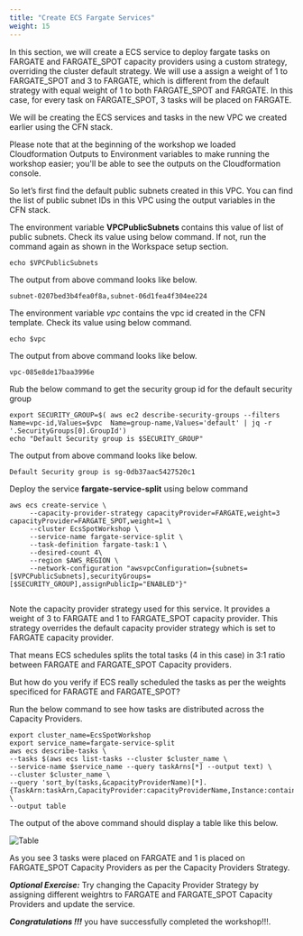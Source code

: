 ```yaml
---
title: "Create ECS Fargate Services"
weight: 15
---
```


In this section, we will create a ECS service to deploy fargate tasks on FARGATE and FARGATE_SPOT capacity providers using a custom strategy, overriding the  cluster default strategy. We will use a assign a weight of 1 to FARGATE_SPOT and 3 to FARGATE, which is different from the default strategy with equal weight of 1 to both FARGATE_SPOT and FARGATE.  In this case, for every task on FARGATE_SPOT, 3 tasks will be placed on FARGATE.

We will be creating the ECS services and tasks in the new VPC we created earlier using the CFN stack.


Please note that at the beginning of the workshop we loaded Cloudformation Outputs to Environment variables to make running the workshop easier; you'll be able to see the outputs on the Cloudformation console.

So let’s first find the default public subnets created in this VPC. You can find the list of public subnet IDs in this VPC using the output variables in the CFN stack.

The environment variable **VPCPublicSubnets** contains this value of list of public subnets. Check its value using below command.  If not, run the command again as shown in the Workspace setup section.

```
echo $VPCPublicSubnets
```

The output from above command looks like below.

```
subnet-0207bed3b4fea0f8a,subnet-06d1fea4f304ee224
```

The environment variable *vpc* contains the vpc id created in the CFN template. Check its value using below command.

```
echo $vpc
```

The output from above command looks like below.

```
vpc-085e8de17baa3996e
```
Rub the below command to get the security group id for the default security group

```
export SECURITY_GROUP=$( aws ec2 describe-security-groups --filters Name=vpc-id,Values=$vpc  Name=group-name,Values='default' | jq -r '.SecurityGroups[0].GroupId')
echo "Default Security group is $SECURITY_GROUP"
```

The output from above command looks like below.

```
Default Security group is sg-0db37aac5427520c1
```

Deploy the service  **fargate-service-split** using below command

```
aws ecs create-service \
     --capacity-provider-strategy capacityProvider=FARGATE,weight=3 capacityProvider=FARGATE_SPOT,weight=1 \
     --cluster EcsSpotWorkshop \
     --service-name fargate-service-split \
     --task-definition fargate-task:1 \
     --desired-count 4\
     --region $AWS_REGION \
     --network-configuration "awsvpcConfiguration={subnets=[$VPCPublicSubnets],securityGroups=[$SECURITY_GROUP],assignPublicIp="ENABLED"}" 


```

Note the capacity provider strategy used for this service.  It provides a weight of 3 to FARGATE and 1 to FARGATE_SPOT capacity provider. This strategy overrides the default capacity provider strategy which is set to FARGATE capacity provider.

That means ECS schedules splits the total tasks (4 in this case) in 3:1 ratio between FARGATE and FARGATE_SPOT Capacity providers. 

But how do you verify if ECS really scheduled the tasks as per the weights specificed for FARAGTE and FARGATE_SPOT?


Run the below command to see how tasks are distributed across the Capacity Providers.

```
export cluster_name=EcsSpotWorkshop 
export service_name=fargate-service-split
aws ecs describe-tasks \
--tasks $(aws ecs list-tasks --cluster $cluster_name \
--service-name $service_name --query taskArns[*] --output text) \
--cluster $cluster_name \
--query 'sort_by(tasks,&capacityProviderName)[*].{TaskArn:taskArn,CapacityProvider:capacityProviderName,Instance:containerInstanceArn,AZ:availabilityZone,Status:lastStatus}' \
--output table
```

The output of the above command should display a table like this below.

![Table](/images/ecs-spot-capacity-providers/table1.png) 

As you see 3 tasks were placed on FARGATE and 1 is placed on FARGATE_SPOT Capacity Providers as per the Capacity Providers Strategy.

***Optional Exercise:***
Try changing the Capacity Provider Strategy by assigning different weightrs to FARGATE and FARGATE_SPOT Capacity Providers and update the service.

***Congratulations !!!*** you have successfully completed the workshop!!!.
